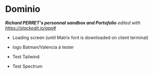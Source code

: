 # Dominio
***Richard PERRET's personnal sandbox and Portofolio***
*edited with https://stackedit.io/app#*

 - Loading screen (until Matrix font is downloaded on client terminal)

 - logo Batman/Valencia à tester

 - Test Tailwind 

 - Test Spectrum 